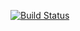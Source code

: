 [![Build Status](https://travis-ci.org/cs361-W16/Blackjack-14.svg?branch=master)](https://travis-ci.org/cs361-W16/Blackjack-14)